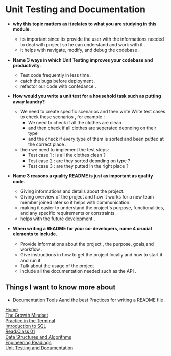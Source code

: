 # Unit Testing and Documentation
- **why this topic matters as it relates to what you are studying in this module.**
   - its important since its provide the user with the informations needed to deal with project so he can understand and work with it .
   - it helps with navigate, modify, and debug the codebase .
- **Name 3 ways in which Unit Testing improves your codebase and productivity.**    
     -  Test code frequently in less time .
     - catch the bugs before deployment .
     - refactor our code with confedance .              


- **How would you write a unit test for a household task such as putting away laundry?**    
   - We need to create specific scenarios and then write Write test cases to check these scenarios , for example :
        - We need to check if all the clothes are clean 
        - and then check if all clothes are seperated depnding on their type 
        - and the check if every type of them is sorted and been putted at the correct place .
  - then we need to implement the test steps:
     - Test case 1 : is all the clothes clean ?
     - Test case 2 : are they sorted depnding on type ?
     - Test case 3 : are they putted in the right place ?

- **Name 3 reasons a quality README is just as important as quality code.**
   - Giving informations and details about the project.
   - Giving overview of the project and how it works for a new team member joined later so it helps with communication.
   - making it easier to understand the project's purpose, functionalities, and any specific requirements or constraints.
   - helps with the future development .

- **When writing a README for your co-developers, name 4 crucial elements to include.**
  -  Provide informations about the project , the purpose, goals,and workflow .
  - Give instructions in how to get the project locally and how to start it and run it 
  - Talk about the usage of the project 
  - include all the documentation needed such as the API .

## Things I want to know more about
  - Documentation Tools Aand the best Practices for writing a README file .





[Home](./README.md)       
[The Growth Mindset](./README2.md)    
[ Practice in the Terminal](./Terminal.md)   
[Introduction to SQL](./sql.md)   
[Read:Class 01](./Class01.md)    
[Data Structures and Algorithms](./Data.md)          
 [Engineering Readings](./EngineeringReadings.md)    
[Unit Testing and Documentation](./UnitTesting.md)